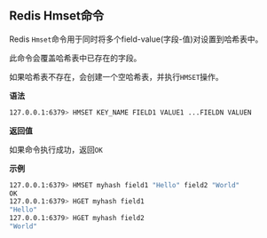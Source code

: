 ## Redis Hmset命令

Redis `Hmset`命令用于同时将多个field-value(字段-值)对设置到哈希表中。

此命令会覆盖哈希表中已存在的字段。

如果哈希表不存在，会创建一个空哈希表，并执行`HMSET`操作。

**语法**

```bash
127.0.0.1:6379> HMSET KEY_NAME FIELD1 VALUE1 ...FIELDN VALUEN
```

**返回值**

如果命令执行成功，返回`OK`

**示例**

```bash
127.0.0.1:6379> HMSET myhash field1 "Hello" field2 "World"
OK
127.0.0.1:6379> HGET myhash field1
"Hello"
127.0.0.1:6379> HGET myhash field2
"World"
```
